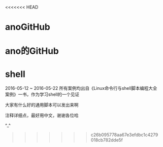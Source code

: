 <<<<<<< HEAD
# anoGitHub
ano的GitHub
=======
# shell
2016-05-12 ~ 2016-05-22
所有案例均出自《Linux命令行与shell脚本编程大全案例》一书，作为学习shell的一个见证

大家有什么好的通用脚本可以发出来啊

注释详细点，最好用中文，谢谢各位哈

^_^
>>>>>>> c26b095778aa67e3efdbc1c4279018cb782dde5f
